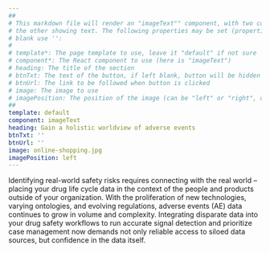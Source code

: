 ```yaml
---
##
# This markdown file will render an "imageText"" component, with two columns: one column showing an image and 
# the other showing text. The following properties may be set (properties with * are required), to leave a property 
# blank use '':
#
# template*: The page template to use, leave it "default" if not sure
# component*: The React component to use (here is "imageText")
# heading: The title of the section
# btnTxt: The text of the button, if left blank, button will be hidden
# btnUrl: The link to be followed when button is clicked 
# image: The image to use
# imagePosition: The position of the image (can be "left" or "right", default is "right")
##
template: default
component: imageText
heading: Gain a holistic worldview of adverse events
btnTxt: ''
btnUrl: ''
image: online-shopping.jpg
imagePosition: left
---
```


Identifying real-world safety risks requires connecting with the real world – placing your drug life cycle data in the 
context of the people and products outside of your organization. With the proliferation of new technologies, varying 
ontologies, and evolving regulations, adverse events (AE) data continues to grow in volume and complexity. Integrating 
disparate data into your drug safety workflows to run accurate signal detection and prioritize case management now 
demands not only reliable access to siloed data sources, but confidence in the data itself.
